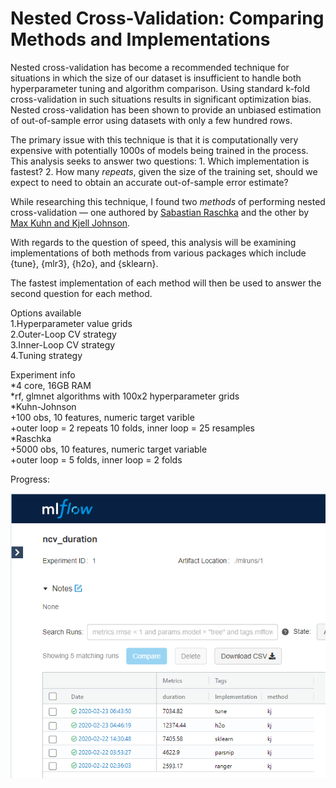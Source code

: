 Nested Cross-Validation: Comparing Methods and Implementations
==============================================================

Nested cross-validation has become a recommended technique for
situations in which the size of our dataset is insufficient to handle
both hyperparameter tuning and algorithm comparison. Using standard
k-fold cross-validation in such situations results in significant
optimization bias. Nested cross-validation has been shown to provide an
unbiased estimation of out-of-sample error using datasets with only a
few hundred rows.

The primary issue with this technique is that it is computationally very
expensive with potentially 1000s of models being trained in the process.
This analysis seeks to answer two questions: 1. Which implementation is
fastest? 2. How many *repeats*, given the size of the training set,
should we expect to need to obtain an accurate out-of-sample error
estimate?

While researching this technique, I found two *methods* of performing
nested cross-validation — one authored by [Sabastian
Raschka](https://github.com/rasbt/stat479-machine-learning-fs19/blob/master/11_eval4-algo/code/11-eval4-algo__nested-cv_verbose1.ipynb)
and the other by [Max Kuhn and Kjell
Johnson](https://tidymodels.github.io/rsample/articles/Applications/Nested_Resampling.html).

With regards to the question of speed, this analysis will be examining
implementations of both methods from various packages which include
{tune}, {mlr3}, {h2o}, and {sklearn}.

The fastest implementation of each method will then be used to answer
the second question for each method.

Options available  
1.Hyperparameter value grids  
2.Outer-Loop CV strategy  
3.Inner-Loop CV strategy  
4.Tuning strategy

Experiment info  
*4 core, 16GB RAM  
*rf, glmnet algorithms with 100x2 hyperparameter grids  
*Kuhn-Johnson  
+100 obs, 10 features, numeric target varible  
+outer loop = 2 repeats 10 folds, inner loop = 25 resamples  
*Raschka  
+5000 obs, 10 features, numeric target variable  
+outer loop = 5 folds, inner loop = 2 folds

Progress:

![](duration-experiment/kuhn-johnson/outputs/0223-results.png)

